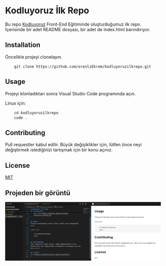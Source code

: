 # Kodluyoruz İlk Repo
Bu repo [Kodluyoruz](https://academy.patika.dev/tr/paths/baslangic-seviye-frontend-web-development-patikasi) Front-End Eğitiminde oluşturduğumuz ilk repo. İçerisinde bir adet README dosyası, bir adet de index.html barındırıyor.

## Installation
Öncelikle projeyi clonelayın.

```
    git clone https://github.com/orenliEkrem/kodluyoruzilkrepo.git
```

## Usage
Projeyi klonladıktan sonra Visual Studio Code programında açın.

Linux için:
```
    cd kodluyoruzilkrepo
    code .
```

## Contributing
Pull requestler kabul edilir. Büyük değişiklikler için, lütfen önce neyi değiştirmek istediğinizi tartışmak için bir konu açınız.

## License
[MIT](https://choosealicense.com/licenses/mit/)

## Projeden bir görüntü
![](/ProjeGörüntüsü.png)